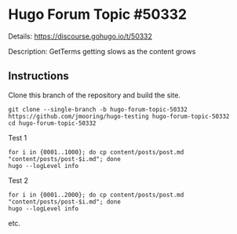 # Hugo Forum Topic #50332

Details: <https://discourse.gohugo.io/t/50332>

Description: GetTerms getting slows as the content grows

## Instructions

Clone this branch of the repository and build the site.

```text
git clone --single-branch -b hugo-forum-topic-50332 https://github.com/jmooring/hugo-testing hugo-forum-topic-50332
cd hugo-forum-topic-50332
```

Test 1

```text
for i in {0001..1000}; do cp content/posts/post.md "content/posts/post-$i.md"; done
hugo --logLevel info
```

Test 2

```text
for i in {0001..2000}; do cp content/posts/post.md "content/posts/post-$i.md"; done
hugo --logLevel info
```

etc.
